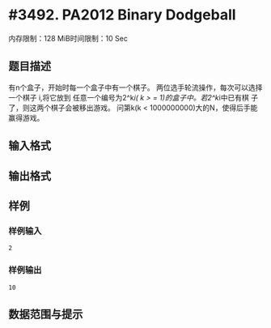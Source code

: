 # #3492. PA2012 Binary Dodgeball 

内存限制：128 MiB时间限制：10 Sec

## 题目描述

有n个盒子，开始时每一个盒子中有一个棋子。 
两位选手轮流操作，每次可以选择一个棋子 i,将它放到 
任意一个编号为2^k*i( k >  =  1)的盒子中。若2^k*i中已有棋 
子了，则这两个棋子会被移出游戏。 
问第k(k < 1000000000)大的N，使得后手能赢得游戏。

## 输入格式

## 输出格式

## 样例

### 样例输入

    
    2
    

### 样例输出

    
    10
    

## 数据范围与提示
